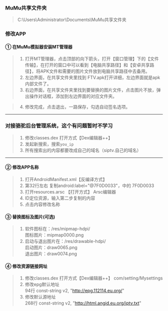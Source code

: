 
### MuMu共享文件夹
> C:\Users\Administrator\Documents\MuMu共享文件夹

### 修改APP
#### ① 在MuMu模拟器安装MT管理器
> 1. 打开MT管理器，点击顶部的向下箭头，打开【窗口管理】下的【文件传输】，在打开的窗口中可以看到【电脑共享路径】和【安卓共享路径】，将APK文件和需要的图片文件放到电脑共享路径中去备用。
> 2. 左边界面，在共享文件夹里找到 FTV.apk打开详细，左边界面就是apk内部文件了。
> 3. 右边界面，在共享文件夹里找到要替换的图片文件，点击图片不放，弹出操作对话框，添加到左边界面的对应文件夹。

> 4. 修改完成，点击退出，一路保存，勾选自动签名选项。

***
### 对接骆驼后台管理系统，这个有问题暂时不学习
> 1. 修改classes.dex  打开方式【Dex编辑器++】 
> 2. 发起新搜索，搜索`you_ip`
> 3. 所有搜索出的内容都要改成自己的域名（siptv.自己的域名）
****
#### ② 修改APP名称
> 1. 打开AndroidManifest.xml【反编译方式】
> 2. 第32行左右 复制android:label="@7F0D0033"，中的 7F0D0033
> 3. 打开resources.arsc 【打开方式】 Arsc编辑器
> 4. ID定位资源，输入第二步复制的内容
> 5. 点击内容修改名称

#### ③ 替换图标及图片(可选)

> 1. 软件图标在：/res/mipmap-hdpi/\
图标图片：mipmap0000.png
> 2. 启动与退出图片在：/res/drawable-hdpi/\
启动图片：draw0065.png\
退出图片：draw0074.png

#### ④ 修改资源链接网址

> 1. 修改classes.dex  打开方式【Dex编辑器++】 com/setting/Mysettings
> 2. 修改epg默认地址\
   94行 const-string v2, "http://epg.112114.eu.org/"
> 3. 修改默认源地址\
268行 const-string v2, "http://html.angid.eu.org/iptv.txt" 

